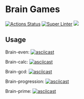 # Brain Games

[![Actions Status](https://github.com/jfofojf/php-project-lvl1/workflows/hexlet-check/badge.svg)](https://github.com/jfofojf/php-project-lvl1/actions)
[![Super Linter](https://github.com/jfofojf/php-project-lvl1/actions/workflows/superlinter.yml/badge.svg)](https://github.com/jfofojf/php-project-lvl1/actions/workflows/superlinter.yml)
<a href="https://codeclimate.com/github/codeclimate/codeclimate/maintainability"><img src="https://api.codeclimate.com/v1/badges/a99a88d28ad37a79dbf6/maintainability" /></a>

## Usage

Brain-even:
[![asciicast](https://asciinema.org/a/UXtVqt6XVHA03AZjOhUkMTqb4.svg)](https://asciinema.org/a/UXtVqt6XVHA03AZjOhUkMTqb4)

Brain-calc:
[![asciicast](https://asciinema.org/a/Q84dhUpwlbC7NRN0LABKnntD3.svg)](https://asciinema.org/a/Q84dhUpwlbC7NRN0LABKnntD3)

Brain-gcd:
[![asciicast](https://asciinema.org/a/JbrzwwIt5efshn4jjorjBcQhb.svg)](https://asciinema.org/a/JbrzwwIt5efshn4jjorjBcQhb)

Brain-progression:
[![asciicast](https://asciinema.org/a/c3ZsuX80gp7NEaeABE1h4JPoD.svg)](https://asciinema.org/a/c3ZsuX80gp7NEaeABE1h4JPoD)

Brain-prime:
[![asciicast](https://asciinema.org/a/oHU6zFWFIX1FlQlHBAZ7KIvai.svg)](https://asciinema.org/a/oHU6zFWFIX1FlQlHBAZ7KIvai)
